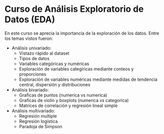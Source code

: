 # Curso de Análisis Exploratorio de Datos (EDA)
En este curso se aprecia la importancia de la exploración de los datos. Entre los temas vistos fueron:
- Análisis univariado:
    - Vistazo rápido al dataset
    - Tipos de datos 
    - Variables categóricas y numéricas
    - Exploración de variables categíricas mediante conteos y proporciones
    - Exploración de variables numéricas mediante medidas de tendencia central, dispersión y distribuciones
- Análisis bivariado:
    - Graficas de puntos (numerica vs numerica)
    - Graficas de violin y boxplots (numerica vs categorica)
    - Matrices de correlación y regresión lineal simple
- Análisis multivariado:
    - Regresión multiple
    - Regresión logística
    - Paradoja de Simpson
    